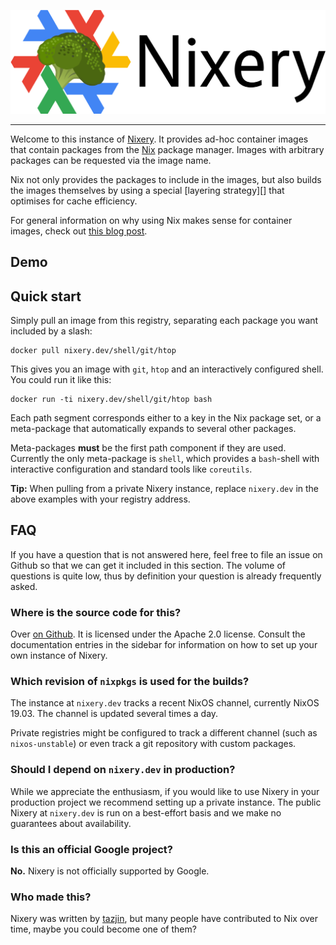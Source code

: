 ![Nixery](./nixery-logo.png)

------------

Welcome to this instance of [Nixery][]. It provides ad-hoc container images that
contain packages from the [Nix][] package manager. Images with arbitrary
packages can be requested via the image name.

Nix not only provides the packages to include in the images, but also builds the
images themselves by using a special [layering strategy][] that optimises for
cache efficiency.

For general information on why using Nix makes sense for container images, check
out [this blog post][layers].

## Demo

<script src="https://asciinema.org/a/262583.js" id="asciicast-262583" async data-autoplay="true" data-loop="true"></script>

## Quick start

Simply pull an image from this registry, separating each package you want
included by a slash:

    docker pull nixery.dev/shell/git/htop

This gives you an image with `git`, `htop` and an interactively configured
shell. You could run it like this:

    docker run -ti nixery.dev/shell/git/htop bash

Each path segment corresponds either to a key in the Nix package set, or a
meta-package that automatically expands to several other packages.

Meta-packages **must** be the first path component if they are used. Currently
the only meta-package is `shell`, which provides a `bash`-shell with interactive
configuration and standard tools like `coreutils`.

**Tip:** When pulling from a private Nixery instance, replace `nixery.dev` in
the above examples with your registry address.

## FAQ

If you have a question that is not answered here, feel free to file an issue on
Github so that we can get it included in this section. The volume of questions
is quite low, thus by definition your question is already frequently asked.

### Where is the source code for this?

Over [on Github][Nixery]. It is licensed under the Apache 2.0 license. Consult
the documentation entries in the sidebar for information on how to set up your
own instance of Nixery.

### Which revision of `nixpkgs` is used for the builds?

The instance at `nixery.dev` tracks a recent NixOS channel, currently NixOS
19.03. The channel is updated several times a day.

Private registries might be configured to track a different channel (such as
`nixos-unstable`) or even track a git repository with custom packages.

### Should I depend on `nixery.dev` in production?

While we appreciate the enthusiasm, if you would like to use Nixery in your
production project we recommend setting up a private instance. The public Nixery
at `nixery.dev` is run on a best-effort basis and we make no guarantees about
availability.

### Is this an official Google project?

**No.** Nixery is not officially supported by Google.

### Who made this?

Nixery was written by [tazjin][], but many people have contributed to Nix over
time, maybe you could become one of them?

[Nixery]: https://github.com/google/nixery
[Nix]: https://nixos.org/nix
[layering-strategy]: https://storage.googleapis.com/nixdoc/nixery-layers.html
[layers]: https://grahamc.com/blog/nix-and-layered-docker-images
[tazjin]: https://github.com/tazjin
